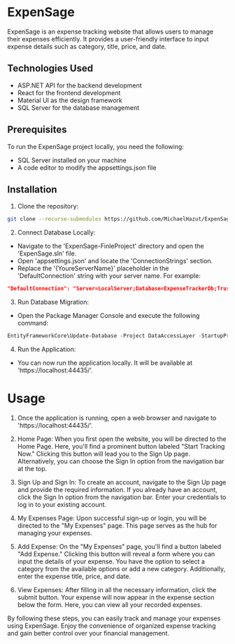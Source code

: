 ﻿# ExpenSage

ExpenSage is an expense tracking website that allows users to manage their expenses efficiently. It provides a user-friendly interface to input expense details such as category, title, price, and date.

## Technologies Used

- ASP.NET API for the backend development
- React for the frontend development
- Material UI as the design framework
- SQL Server for the database management

## Prerequisites

To run the ExpenSage project locally, you need the following:

- SQL Server installed on your machine
- A code editor to modify the appsettings.json file

## Installation

1. Clone the repository:

```bash
git clone --recurse-submodules https://github.com/MichaelHazut/ExpenSage-FinleProject.git
```

2. Connect Database Locally:
* Navigate to the 'ExpenSage-FinleProject' directory and open the 'ExpenSage.sln' file.
* Open 'appsettings.json' and locate the 'ConnectionStrings' section.
* Replace the '{YoureServerName}' placeholder in the 'DefaultConnection' string with your server name. For example:
```json
"DefaultConnection": "Server=LocalServer;Database=ExpenseTrackerDb;Trusted_Connection=True;TrustServerCertificate=true;"
```

3. Run Database Migration:
* Open the Package Manager Console and execute the following command:
```powershell
EntityFrameworkCore\Update-Database -Project DataAccessLayer -StartupProject ExpenSage
```

4. Run the Application:
* You can now run the application locally. It will be available at 'https://localhost:44435/'.

# Usage
1. Once the application is running, open a web browser and navigate to 'https://localhost:44435/'.
2. Home Page: When you first open the website, you will be directed to the Home Page. Here, you'll find a prominent button labeled "Start Tracking Now." Clicking this button will lead you to the Sign Up page. Alternatively, you can choose the Sign In option from the navigation bar at the top.

2. Sign Up and Sign In: To create an account, navigate to the Sign Up page and provide the required information. If you already have an account, click the Sign In option from the navigation bar. Enter your credentials to log in to your existing account.

3. My Expenses Page: Upon successful sign-up or login, you will be directed to the "My Expenses" page. This page serves as the hub for managing your expenses.

4. Add Expense: On the "My Expenses" page, you'll find a button labeled "Add Expense." Clicking this button will reveal a form where you can input the details of your expense. You have the option to select a category from the available options or add a new category. Additionally, enter the expense title, price, and date.

5. View Expenses: After filling in all the necessary information, click the submit button. Your expense will now appear in the expense section below the form. Here, you can view all your recorded expenses.

By following these steps, you can easily track and manage your expenses using ExpenSage. Enjoy the convenience of organized expense tracking and gain better control over your financial management.
